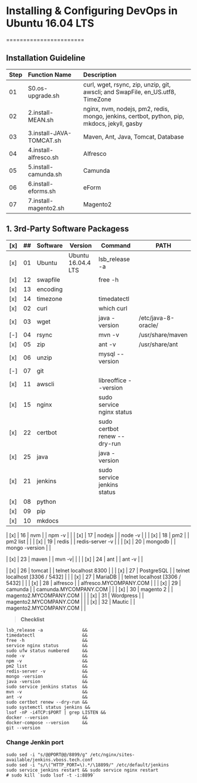 # Installing & Configuring DevOps in Ubuntu 16.04 LTS
=======================

## Installation Guideline

| Step | Function Name               | Description                                                                                 |
| :--- |:--------------------------- | :------------------------------------------------------------------------------------------ |
| 01   | S0.os-upgrade.sh         | curl, wget, rsync, zip, unzip, git,  awscli; and SwapFile, en_US.utf8, TimeZone             |
| 02   | 2.install-MEAN.sh           | nginx, nvm, nodejs, pm2, redis, mongo, jenkins, certbot, python, pip, mkdocs, jekyll, gasby |
| 03   | 3.install-JAVA-TOMCAT.sh    | Maven, Ant, Java, Tomcat, Database                                                          |
| 04   | 4.install-alfresco.sh       | Alfresco                                                                                    |
| 05   | 5.install-camunda.sh        | Camunda                                                                                     |
| 06   | 6.install-eforms.sh         | eForm                                                                                       |
| 07   | 7.install-magento2.sh       | Magento2                                                                                    |


## 1. 3rd-Party Software Packagess

| [x] | ## | Software         | Version            | Command                        | PATH                |
| --- | -- | ---------------- | ------------------ | ------------------------------ | ------------------- |
| [x] | 01 | Ubuntu           | Ubuntu 16.04.4 LTS | lsb_release -a                 |                     |
| [x] | 12 | swapfile         |                    | free -h                        |                     |
| [x] | 13 | encoding         |                    |                                |                     |
| [x] | 14 | timezone         |                    | timedatectl                    |                     |
| [x] | 02 | curl             |                    | which curl                     |                     |
| [x] | 03 | wget             |                    | java -version                  | /etc/java-8-oracle/ |
| [-] | 04 | rsync            |                    | mvn -v                         | /usr/share/maven    |
| [x] | 05 | zip              |                    | ant -v                         | /usr/share/ant      |
| [x] | 06 | unzip            |                    | mysql --version                |                     |
| [-] | 07 | git              |                    |                                |                     |
| [x] | 11 | awscli           |                    | libreoffice --version          |                     |
| [x] | 15 | nginx            |                    | sudo service nginx status      |                     |
| [x] | 22 | certbot          |                    | sudo certbot renew --dry-run   |                     |
| [x] | 25 | java             |                    | java -version                  |                     |
| [x] | 21 | jenkins          |                    | sudo service jenkins status    |                     |
| [x] | 08 | python           |                    |                                |                     |
| [x] | 09 | pip              |                    |                                |                     |
| [x] | 10 | mkdocs           |                    |                                |                     |

| [x] | 16 | nvm              |                    | npm -v                         |                     |
| [x] | 17 | nodejs           |                    | node -v                        |                     |
| [x] | 18 | pm2              |                    | pm2 list                       |                     |
| [x] | 19 | redis            |                    | redis-server -v                |                     |
| [x] | 20 | mongodb          |                    | mongo -version                 |                     |


| [x] | 23 | maven            |                    | mvn -v|                        |                     |
| [x] | 24 | ant              |                    | ant -v                         |                     |

| [x] | 26 | tomcat           |                    | telnet localhost 8300          |                     |
| [x] | 27 | PostgreSQL       |                    | telnet localhost [3306 / 5432] |                     |
| [x] | 27 | MariaDB          |                    | telnet localhost [3306 / 5432] |                     |
| [x] | 28 | alfresco         |                    | alfresco.MYCOMPANY.COM         |                     |
| [x] | 29 | camunda          |                    | camunda.MYCOMPANY.COM          |                     |
| [x] | 30 | magento 2        |                    | magento2.MYCOMPANY.COM         |                     |
| [x] | 31 | Wordpress        |                    | magento2.MYCOMPANY.COM         |                     |
| [x] | 32 | Mautic           |                    | magento2.MYCOMPANY.COM         |                     |

> **Checklist**

```
lsb_release -a               &&
timedatectl                  &&
free -h                      &&
service nginx status         &&
sudo ufw status numbered     &&
node -v                      &&
npm -v                       &&
pm2 list                     &&
redis-server -v              &&
mongo -version               &&
java -version                &&
sudo service jenkins status  &&
mvn -v                       &&
ant -v                       &&
sudo certbot renew --dry-run &&
sudo systemctl status jenkins &&
lsof -nP -i4TCP:$PORT | grep LISTEN &&
docker --version             &&
docker-compose --version     &&
git --version
```

### Change Jenkin port

```
sudo sed -i "s/@@PORT@@/8899/g" /etc/nginx/sites-available/jenkins.vboss.tech.conf 
sudo sed -i "s/\(^HTTP_PORT=\).*/\18899/" /etc/default/jenkins
sudo service jenkins restart && sudo service nginx restart
# sudo kill `sudo lsof -t -i:8899`
```
